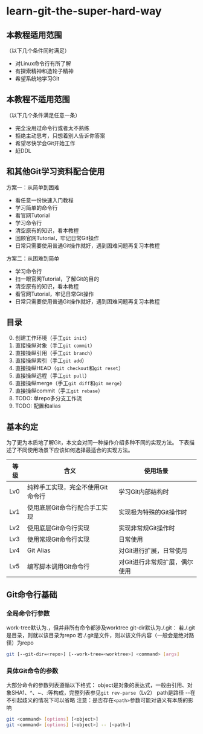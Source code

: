 # learn-git-the-super-hard-way

## 本教程适用范围

（以下几个条件同时满足）
- 对Linux命令行有所了解
- 有探索精神和造轮子精神
- 希望系统地学习Git

## 本教程不适用范围

（以下几个条件满足任意一条）
- 完全没用过命令行或者太不熟练
- 拒绝主动思考，只想着别人告诉你答案
- 希望尽快学会Git开始工作
- 赶DDL

## 和其他Git学习资料配合使用

方案一：从简单到困难
- 看任意一份快速入门教程
- 学习简单的命令行
- 看官网Tutorial
- 学习命令行
- 清空原有的知识，看本教程
- 回顾官网Tutorial，牢记日常Git操作
- 日常只需要使用普通Git操作就好，遇到困难问题再复习本教程

方案二：从困难到简单
- 学习命令行
- 扫一眼官网Tutorial，了解Git的目的
- 清空原有的知识，看本教程
- 看官网Tutorial，牢记日常Git操作
- 日常只需要使用普通Git操作就好，遇到困难问题再复习本教程

## 目录

0. 创建工作环境（手工`git init`）
1. 直接操纵对象（手工`git commit`）
2. 直接操纵引用（手工`git branch`）
3. 直接操纵索引（手工`git add`）
4. 直接操纵HEAD（`git checkout`和`git reset`）
5. 直接操纵远程（手工`git pull`）
6. 直接操纵merge（手工`git diff`和`git merge`）
7. 直接操纵commit（手工`git rebase`）
8. TODO: 单repo多分支工作流
9. TODO: 配置和alias

## 基本约定

为了更为本质地了解Git，本文会对同一种操作介绍多种不同的实现方法。
下表描述了不同使用场景下应该如何选择最适合的实现方法。

| 等级 | 含义 | 使用场景 |
| --- | --- | --- |
| Lv0 | 纯粹手工实现，完全不使用Git命令行 | 学习Git内部结构时 |
| Lv1 | 使用底层Git命令行配合手工实现 | 实现极为特殊的Git操作时 |
| Lv2 | 使用底层Git命令行实现 | 实现非常规Git操作时 |
| Lv3 | 使用常规Git命令行实现 | 日常使用 |
| Lv4 | Git Alias | 对Git进行扩展，日常使用 |
| Lv5 | 编写脚本调用Git命令行 | 对Git进行非常规扩展，偶尔使用 |

## Git命令行基础

### 全局命令行参数
work-tree默认为.，但并非所有命令都涉及worktree
git-dir默认为./.git：
若./.git是目录，则就以该目录为repo
若./.git是文件，则以该文件内容（一般会是绝对路径）为repo
```bash
git [--git-dir=<repo>] [--work-tree=<worktree>] <command> [args]
```

### 具体Git命令的参数
大部分命令的参数列表遵循以下格式：
object是对象的表达式，一般由引用、对象SHA1、^、~、:等构成，完整列表参见`git rev-parse`（Lv2）
path是路径
--在不引起歧义的情况下可以省略
注意：是否存在`<path>`参数可能对语义有本质的影响
```bash
git <command> [options] [<object>]
git <command> [options] [<object>] -- [<path>]
```

